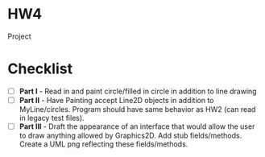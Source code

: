 # HW4
Project

# Checklist
- [ ] **Part I** - Read in and paint circle/filled in circle in addition to line drawing
- [ ] **Part II** - Have Painting accept Line2D objects in addition to MyLine/circles. Program should have same behavior as HW2 (can read in legacy test files).
- [ ] **Part III** - Draft the appearance of an interface that would allow the user to draw anything allowed by Graphics2D. Add stub fields/methods. Create a UML png reflecting these fields/methods.
